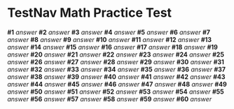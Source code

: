 
# TestNav Math Practice Test

__#1__ _answer_ 
__#2__ _answer_ 
__#3__ _answer_ 
__#4__ _answer_ 
__#5__ _answer_ 
__#6__ _answer_ 
__#7__ _answer_ 
__#8__ _answer_ 
__#9__ _answer_ 
__#10__ _answer_ 
__#11__ _answer_ 
__#12__ _answer_ 
__#13__ _answer_ 
__#14__ _answer_ 
__#15__ _answer_ 
__#16__ _answer_ 
__#17__ _answer_ 
__#18__ _answer_ 
__#19__ _answer_ 
__#20__ _answer_ 
__#21__ _answer_ 
__#22__ _answer_ 
__#23__ _answer_ 
__#24__ _answer_ 
__#25__ _answer_ 
__#26__ _answer_ 
__#27__ _answer_ 
__#28__ _answer_ 
__#29__ _answer_ 
__#30__ _answer_ 
__#31__ _answer_ 
__#32__ _answer_ 
__#33__ _answer_ 
__#34__ _answer_ 
__#35__ _answer_ 
__#36__ _answer_ 
__#37__ _answer_ 
__#38__ _answer_ 
__#39__ _answer_ 
__#40__ _answer_ 
__#41__ _answer_ 
__#42__ _answer_ 
__#43__ _answer_ 
__#44__ _answer_ 
__#45__ _answer_ 
__#46__ _answer_ 
__#47__ _answer_ 
__#48__ _answer_ 
__#49__ _answer_ 
__#50__ _answer_ 
__#51__ _answer_ 
__#52__ _answer_ 
__#53__ _answer_ 
__#54__ _answer_ 
__#55__ _answer_ 
__#56__ _answer_ 
__#57__ _answer_ 
__#58__ _answer_ 
__#59__ _answer_ 
__#60__ _answer_ 